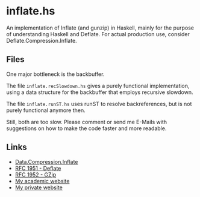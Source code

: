 inflate.hs
==========

An implementation of Inflate (and gunzip) in Haskell, mainly for the
purpose of understanding Haskell and Deflate. For actual production
use, consider Deflate.Compression.Inflate.

Files
-----

One major bottleneck is the backbuffer.

The file `inflate.recSlowdown.hs` gives a purely functional
implementation, using a data structure for the backbuffer that employs
recursive slowdown.

The file `inflate.runST.hs` uses runST to resolve backreferences, but
is not purely functional anymore then.

Still, both are too slow. Please comment or send me E-Mails with
suggestions on how to make the code faster and more readable.

Links
-----

 - [Data.Compression.Inflate](http://hackage.haskell.org/package/MissingH-1.2.0.2/docs/src/Data-Compression-Inflate.html)
 - [RFC 1951 - Deflate](http://tools.ietf.org/html/rfc1951)
 - [RFC 1952 - GZip](http://tools.ietf.org/html/rfc1952)
 - [My academic website](http://www2.tcs.ifi.lmu.de/~senjak/)
 - [My private website](https://uxul.de/)